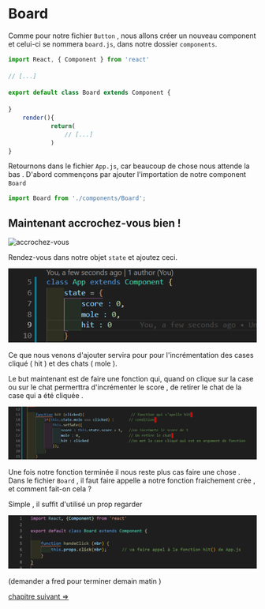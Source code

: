 # Board

Comme pour notre fichier `Button` , nous allons créer un nouveau component et celui-ci se nommera `board.js`, dans notre dossier `components`.

```js
import React, { Component } from 'react'

// [...]

export default class Board extends Component {

}
    render(){
            return(
                // [...]
            )
}
```

Retournons dans le fichier `App.js`, car beaucoup de chose nous attende la bas . 
D'abord commençons par ajouter l'importation de notre component `Board`

```js
import Board from './components/Board';
```

## Maintenant accrochez-vous bien  !

![accrochez-vous](https://media.giphy.com/media/JTyvFM8uzvXgmHNSIi/giphy.gif)


Rendez-vous dans notre objet `state` et ajoutez ceci.

![state](./img/board/board-state.png)

Ce que nous venons d'ajouter servira pour pour l'incrémentation des cases cliqué ( hit ) et des chats ( mole ).

Le but maintenant est de faire une fonction qui, quand on clique sur la case ou sur le chat permerttra d'incrémenter le score , de retirer le chat de la case qui a été cliquée .


![fonction](./img/board/fonction-hit.png)

Une fois notre fonction terminée il nous reste plus cas faire une chose . 
Dans le fichier `Board` , il faut faire appelle a notre fonction fraichement crée , et comment fait-on cela ? 

Simple , il suffit d'utilisé un prop regarder 


![fonction](./img/board/board-function.png)

(demander a fred pour terminer demain matin 
)

[chapitre suivant =>](08-final.md)